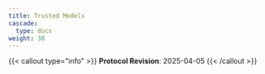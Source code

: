 ```yaml
---
title: Trusted Models
cascade:
  type: docs
weight: 30
---
```


{{< callout type="info" >}} **Protocol Revision**: 2025-04-05 {{< /callout >}}
